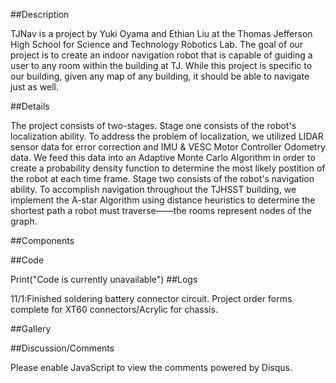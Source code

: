 
##Description

TJNav is a project by Yuki Oyama and Ethian Liu at the Thomas Jefferson High School for Science and Technology Robotics Lab. The goal of our project is to create an indoor navigation robot that is capable of guiding a user to any room within the building at TJ. While this project is specific to our building, given any map of any building, it should be able to navigate just as well.

##Details

The project consists of two-stages. Stage one consists of the robot's localization ability. To address the problem of localization, we utilized LIDAR sensor data for error correction and IMU & VESC Motor Controller Odometry data. We feed this data into an Adaptive Monte Carlo Algorithm in order to create a probability density function to determine the most likely postition of the robot at each time frame. Stage two consists of the robot's navigation ability. To accomplish navigation throughout the TJHSST building, we implement the A-star Algorithm using distance heuristics to determine the shortest path a robot must traverse——the rooms represent nodes of the graph.

##Components

##Code

Print("Code is currently unavailable")
##Logs

11/1:Finished soldering battery connector circuit. Project order forms complete for XT60 connectors/Acrylic for chassis.

##Gallery

##Discussion/Comments

<script> var disqus_config = function () { this.page.url = PAGE_URL; this.page.identifier = PAGE_IDENTIFIER; }; (function() { var d = document, s = d.createElement('script'); s.src = 'https://https-yukioyama-github-io-robot-localization.disqus.com/embed.js'; s.setAttribute('data-timestamp', +new Date()); (d.head || d.body).appendChild(s); })(); </script> Please enable JavaScript to view the comments powered by Disqus.
